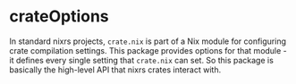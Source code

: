 # crateOptions

In standard nixrs projects, `crate.nix` is part of a Nix module for configuring crate compilation settings. This package provides options for that module - it defines every single setting that `crate.nix` can set. So this package is basically the high-level API that nixrs crates interact with.
